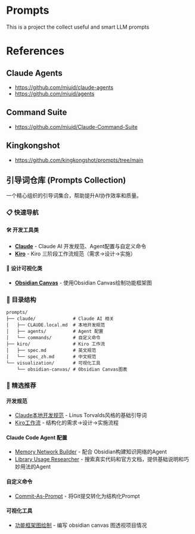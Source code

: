 # Prompts

This is a project the collect useful and smart LLM prompts

# References

## Claude Agents

- https://github.com/miuid/claude-agents
- https://github.com/miuid/agents

## Command Suite

- https://github.com/miuid/Claude-Command-Suite

## Kingkongshot

- https://github.com/kingkongshot/prompts/tree/main

## 引导词仓库 (Prompts Collection)

一个精心组织的引导词集合，帮助提升AI协作效率和质量。

### 📋 快速导航

#### 🛠️ 开发工具类
- **[Claude](./prompts/claude/)** - Claude AI 开发规范、Agent配置与自定义命令
- **[Kiro](./prompts/kiro/)** - Kiro 三阶段工作流规范（需求→设计→实施）

#### 🎨 设计可视化类
- **[Obsidian Canvas](./prompts/visualization/obsidian-canvas/)** - 使用Obsidian Canvas绘制功能框架图

### 📂 目录结构

```
prompts/
├── claude/              # Claude AI 相关
│   ├── CLAUDE.local.md  # 本地开发规范
│   ├── agents/          # Agent 配置
│   └── commands/        # 自定义命令
├── kiro/                # Kiro 工作流
│   ├── spec.md          # 英文规范
│   └── spec_zh.md       # 中文规范
└── visualization/       # 可视化工具
    └── obsidian-canvas/ # Obsidian Canvas图表
```

### 🌟 精选推荐

#### 开发规范
- [Claude本地开发规范](./prompts/claude/CLAUDE.local.md) - Linus Torvalds风格的基础引导词
- [Kiro工作流](./prompts/kiro/spec_zh.md) - 结构化的需求→设计→实施流程

#### Claude Code Agent 配置
- [Memory Network Builder](./prompts/claude/agents/memory-network-builder.md) - 配合 Obsidian构建知识网络的Agent
- [Library Usage Researcher](./prompts/claude/agents/library-usage-researcher.md) - 搜索真实代码和官方文档，提供基础说明和巧妙用法的Agent

#### 自定义命令
- [Commit-As-Prompt](./prompts/claude/commands/commit-as-prompt.md) - 将Git提交转化为结构化Prompt

#### 可视化工具
- [功能框架图绘制](./prompts/visualization/obsidian-canvas/使用%20Obsidian%20Canvas%20绘制功能框架图.md) - 编写 obsidian canvas 图透视项目情况
